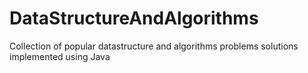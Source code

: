 # DataStructureAndAlgorithms
Collection of popular datastructure and algorithms problems solutions implemented using Java
